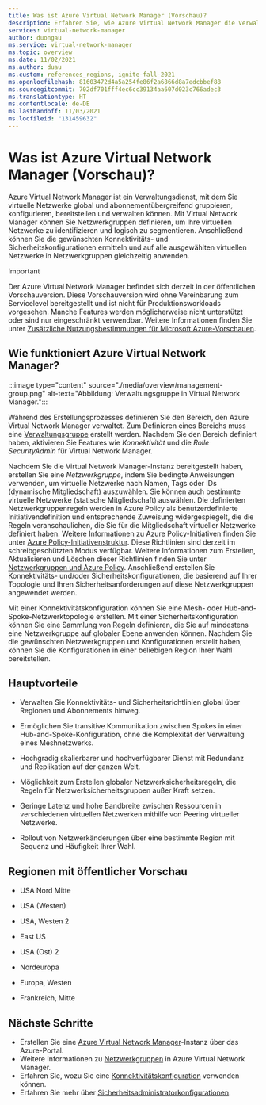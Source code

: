 ```yaml
---
title: Was ist Azure Virtual Network Manager (Vorschau)?
description: Erfahren Sie, wie Azure Virtual Network Manager die Verwaltung und Skalierbarkeit Ihrer virtuellen Netzwerke vereinfachen kann.
services: virtual-network-manager
author: duongau
ms.service: virtual-network-manager
ms.topic: overview
ms.date: 11/02/2021
ms.author: duau
ms.custom: references_regions, ignite-fall-2021
ms.openlocfilehash: 81603472d4a5a254fe86f2a6866d8a7edcbbef88
ms.sourcegitcommit: 702df701fff4ec6cc39134aa607d023c766adec3
ms.translationtype: HT
ms.contentlocale: de-DE
ms.lasthandoff: 11/03/2021
ms.locfileid: "131459632"
---
```

# <a name="what-is-azure-virtual-network-manager-preview"></a>Was ist Azure Virtual Network Manager (Vorschau)?

Azure Virtual Network Manager ist ein Verwaltungsdienst, mit dem Sie virtuelle Netzwerke global und abonnementübergreifend gruppieren, konfigurieren, bereitstellen und verwalten können. Mit Virtual Network Manager können Sie Netzwerkgruppen definieren, um Ihre virtuellen Netzwerke zu identifizieren und logisch zu segmentieren. Anschließend können Sie die gewünschten Konnektivitäts- und Sicherheitskonfigurationen ermitteln und auf alle ausgewählten virtuellen Netzwerke in Netzwerkgruppen gleichzeitig anwenden. 

> [!IMPORTANT]
> Der Azure Virtual Network Manager befindet sich derzeit in der öffentlichen Vorschauversion.
> Diese Vorschauversion wird ohne Vereinbarung zum Servicelevel bereitgestellt und ist nicht für Produktionsworkloads vorgesehen. Manche Features werden möglicherweise nicht unterstützt oder sind nur eingeschränkt verwendbar.
> Weitere Informationen finden Sie unter [Zusätzliche Nutzungsbestimmungen für Microsoft Azure-Vorschauen](https://azure.microsoft.com/support/legal/preview-supplemental-terms/).

## <a name="how-does-azure-virtual-network-manager-work"></a>Wie funktioniert Azure Virtual Network Manager?

:::image type="content" source="./media/overview/management-group.png" alt-text="Abbildung: Verwaltungsgruppe in Virtual Network Manager.":::

Während des Erstellungsprozesses definieren Sie den Bereich, den Azure Virtual Network Manager verwaltet. Zum Definieren eines Bereichs muss eine [Verwaltungsgruppe](../governance/management-groups/overview.md) erstellt werden. Nachdem Sie den Bereich definiert haben, aktivieren Sie Features wie *Konnektivität* und die *Rolle SecurityAdmin* für Virtual Network Manager.

Nachdem Sie die Virtual Network Manager-Instanz bereitgestellt haben, erstellen Sie eine *Netzwerkgruppe*, indem Sie bedingte Anweisungen verwenden, um virtuelle Netzwerke nach Namen, Tags oder IDs (dynamische Mitgliedschaft) auszuwählen. Sie können auch bestimmte virtuelle Netzwerke (statische Mitgliedschaft) auswählen. Die definierten Netzwerkgruppenregeln werden in Azure Policy als benutzerdefinierte Initiativendefinition und entsprechende Zuweisung widergespiegelt, die die Regeln veranschaulichen, die Sie für die Mitgliedschaft virtueller Netzwerke definiert haben. Weitere Informationen zu Azure Policy-Initiativen finden Sie unter [Azure Policy-Initiativenstruktur](../governance/policy/concepts/initiative-definition-structure.md). Diese Richtlinien sind derzeit im schreibgeschützten Modus verfügbar. Weitere Informationen zum Erstellen, Aktualisieren und Löschen dieser Richtlinien finden Sie unter [Netzwerkgruppen und Azure Policy](concept-network-groups.md#network-group-and-azure-policy). Anschließend erstellen Sie Konnektivitäts- und/oder Sicherheitskonfigurationen, die basierend auf Ihrer Topologie und Ihren Sicherheitsanforderungen auf diese Netzwerkgruppen angewendet werden. 

Mit einer Konnektivitätskonfiguration können Sie eine Mesh- oder Hub-and-Spoke-Netzwerktopologie erstellen. Mit einer Sicherheitskonfiguration können Sie eine Sammlung von Regeln definieren, die Sie auf mindestens eine Netzwerkgruppe auf globaler Ebene anwenden können. Nachdem Sie die gewünschten Netzwerkgruppen und Konfigurationen erstellt haben, können Sie die Konfigurationen in einer beliebigen Region Ihrer Wahl bereitstellen.

## <a name="key-benefits"></a>Hauptvorteile

* Verwalten Sie Konnektivitäts- und Sicherheitsrichtlinien global über Regionen und Abonnements hinweg.

* Ermöglichen Sie transitive Kommunikation zwischen Spokes in einer Hub-and-Spoke-Konfiguration, ohne die Komplexität der Verwaltung eines Meshnetzwerks.

* Hochgradig skalierbarer und hochverfügbarer Dienst mit Redundanz und Replikation auf der ganzen Welt.

* Möglichkeit zum Erstellen globaler Netzwerksicherheitsregeln, die Regeln für Netzwerksicherheitsgruppen außer Kraft setzen.

* Geringe Latenz und hohe Bandbreite zwischen Ressourcen in verschiedenen virtuellen Netzwerken mithilfe von Peering virtueller Netzwerke.

* Rollout von Netzwerkänderungen über eine bestimmte Region mit Sequenz und Häufigkeit Ihrer Wahl.

## <a name="public-preview-regions"></a>Regionen mit öffentlicher Vorschau

* USA Nord Mitte

* USA (Westen)

* USA, Westen 2

* East US

* USA (Ost) 2

* Nordeuropa

* Europa, Westen

* Frankreich, Mitte

## <a name="next-steps"></a>Nächste Schritte

- Erstellen Sie eine [Azure Virtual Network Manager](create-virtual-network-manager-portal.md)-Instanz über das Azure-Portal.
- Weitere Informationen zu [Netzwerkgruppen](concept-network-groups.md) in Azure Virtual Network Manager.
- Erfahren Sie, wozu Sie eine [Konnektivitätskonfiguration](concept-connectivity-configuration.md) verwenden können.
- Erfahren Sie mehr über [Sicherheitsadministratorkonfigurationen](concept-security-admins.md).
